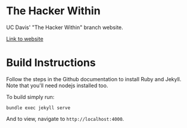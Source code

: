 The Hacker Within
=================

UC Davis' "The Hacker Within" branch website.

[Link to website](http://thehackerwithin.org/davis/)

Build Instructions
==================

Follow the steps in the Github documentation to install Ruby and Jekyll. Note
that you'll need nodejs installed too.

To build simply run:

```
bundle exec jekyll serve
```

And to view, navigate to `http://localhost:4000`.
